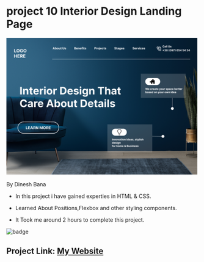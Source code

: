 # project 10 Interior Design Landing Page

![Image](Interior%20Design%20landing%20page.png)

By Dinesh Bana

- In this project i have gained experties in HTML & CSS.

- Learned About Positions,Flexbox and other styling components.

- It Took me around 2 hours to complete this project.

![badge](https://img.shields.io/badge/Interior%20Design%20Landing%20Page-HTML%20%26%20CSS-blue)

## Project Link: [My Website](https://interior-design-landing-website.netlify.app/)
